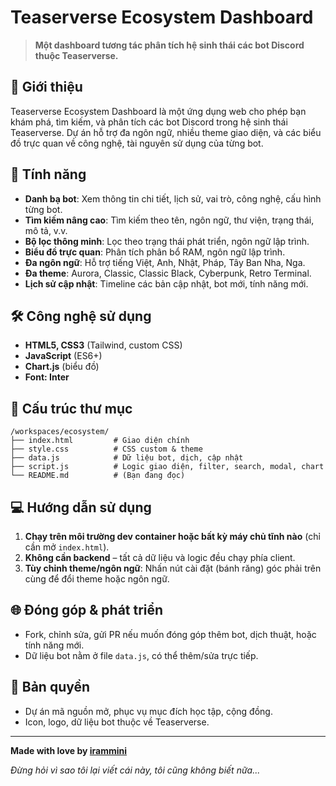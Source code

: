 # Teaserverse Ecosystem Dashboard

> **Một dashboard tương tác phân tích hệ sinh thái các bot Discord thuộc Teaserverse.**

## 🧩 Giới thiệu

Teaserverse Ecosystem Dashboard là một ứng dụng web cho phép bạn khám phá, tìm kiếm, và phân tích các bot Discord trong hệ sinh thái Teaserverse. Dự án hỗ trợ đa ngôn ngữ, nhiều theme giao diện, và các biểu đồ trực quan về công nghệ, tài nguyên sử dụng của từng bot.

## 🚀 Tính năng

- **Danh bạ bot**: Xem thông tin chi tiết, lịch sử, vai trò, công nghệ, cấu hình từng bot.
- **Tìm kiếm nâng cao**: Tìm kiếm theo tên, ngôn ngữ, thư viện, trạng thái, mô tả, v.v.
- **Bộ lọc thông minh**: Lọc theo trạng thái phát triển, ngôn ngữ lập trình.
- **Biểu đồ trực quan**: Phân tích phân bổ RAM, ngôn ngữ lập trình.
- **Đa ngôn ngữ**: Hỗ trợ tiếng Việt, Anh, Nhật, Pháp, Tây Ban Nha, Nga.
- **Đa theme**: Aurora, Classic, Classic Black, Cyberpunk, Retro Terminal.
- **Lịch sử cập nhật**: Timeline các bản cập nhật, bot mới, tính năng mới.

## 🛠️ Công nghệ sử dụng

- **HTML5, CSS3** (Tailwind, custom CSS)
- **JavaScript** (ES6+)
- **Chart.js** (biểu đồ)
- **Font: Inter**

## 📁 Cấu trúc thư mục

```
/workspaces/ecosystem/
├── index.html         # Giao diện chính
├── style.css          # CSS custom & theme
├── data.js            # Dữ liệu bot, dịch, cập nhật
├── script.js          # Logic giao diện, filter, search, modal, chart
└── README.md          # (Bạn đang đọc)
```

## 💻 Hướng dẫn sử dụng

1. **Chạy trên môi trường dev container hoặc bất kỳ máy chủ tĩnh nào** (chỉ cần mở `index.html`).
2. **Không cần backend** – tất cả dữ liệu và logic đều chạy phía client.
3. **Tùy chỉnh theme/ngôn ngữ**: Nhấn nút cài đặt (bánh răng) góc phải trên cùng để đổi theme hoặc ngôn ngữ.

## 🌐 Đóng góp & phát triển

- Fork, chỉnh sửa, gửi PR nếu muốn đóng góp thêm bot, dịch thuật, hoặc tính năng mới.
- Dữ liệu bot nằm ở file `data.js`, có thể thêm/sửa trực tiếp.

## 📜 Bản quyền

- Dự án mã nguồn mở, phục vụ mục đích học tập, cộng đồng.
- Icon, logo, dữ liệu bot thuộc về Teaserverse.

---

**Made with love by [irammini](https://github.com/irammini)**

*Đừng hỏi vì sao tôi lại viết cái này, tôi cũng không biết nữa...*
